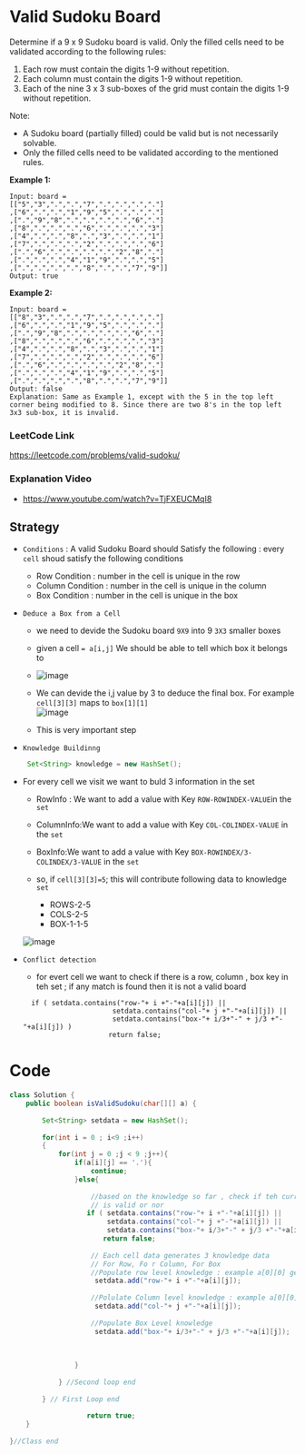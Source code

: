 # Valid Sudoku Board

Determine if a 9 x 9 Sudoku board is valid. Only the filled cells need to be validated according to the following rules:

1. Each row must contain the digits 1-9 without repetition.
2. Each column must contain the digits 1-9 without repetition.
3. Each of the nine 3 x 3 sub-boxes of the grid must contain the digits 1-9 without repetition.

Note:

- A Sudoku board (partially filled) could be valid but is not necessarily solvable.
- Only the filled cells need to be validated according to the mentioned rules.
 

**Example 1:**
````
Input: board = 
[["5","3",".",".","7",".",".",".","."]
,["6",".",".","1","9","5",".",".","."]
,[".","9","8",".",".",".",".","6","."]
,["8",".",".",".","6",".",".",".","3"]
,["4",".",".","8",".","3",".",".","1"]
,["7",".",".",".","2",".",".",".","6"]
,[".","6",".",".",".",".","2","8","."]
,[".",".",".","4","1","9",".",".","5"]
,[".",".",".",".","8",".",".","7","9"]]
Output: true
````
**Example 2:**
````
Input: board = 
[["8","3",".",".","7",".",".",".","."]
,["6",".",".","1","9","5",".",".","."]
,[".","9","8",".",".",".",".","6","."]
,["8",".",".",".","6",".",".",".","3"]
,["4",".",".","8",".","3",".",".","1"]
,["7",".",".",".","2",".",".",".","6"]
,[".","6",".",".",".",".","2","8","."]
,[".",".",".","4","1","9",".",".","5"]
,[".",".",".",".","8",".",".","7","9"]]
Output: false
Explanation: Same as Example 1, except with the 5 in the top left corner being modified to 8. Since there are two 8's in the top left 3x3 sub-box, it is invalid.
````


### LeetCode Link 
https://leetcode.com/problems/valid-sudoku/ 

### Explanation Video 
- https://www.youtube.com/watch?v=TjFXEUCMqI8 

## Strategy

- `Conditions` :  A valid Sudoku Board should Satisfy the following : every `cell` shoud satisfy the following conditions
  - Row Condition : number in the cell is unique in the row
  - Column Condition : number in the cell is unique in the column
  - Box Condition   : number in the cell is unique in the box

- `Deduce a Box from a Cell`
  - we need to devide the Sudoku board `9X9` into 9 `3X3` smaller boxes
  - given a cell `= a[i,j]` We should be able to tell which box it belongs to 
  - ![image](https://user-images.githubusercontent.com/8110582/167288924-24db5895-2b08-4e66-81f8-8c30574ff96c.png)

  - We can devide the i,j value by 3 to deduce the final box. For example `cell[3][3]` maps to `box[1][1]`  
  ![image](https://user-images.githubusercontent.com/8110582/167289020-0b5616b0-0ef5-40c5-9df8-67298e526a67.png)

  - This is very important step 

- `Knowledge Buildinng `
  ````java
   Set<String> knowledge = new HashSet();
  ````
 - For every cell we visit we want to buld 3 information in the set 
   - RowInfo :  We want to add a value with Key `ROW-ROWINDEX-VALUE`in the `set`
   - ColumnInfo:We want to add a value with Key `COL-COLINDEX-VALUE` in the `set`
   - BoxInfo:We want to add a value with Key `BOX-ROWINDEX/3-COLINDEX/3-VALUE` in the `set`
 
   - so, if `cell[3][3]=5`; this will contribute following data to knowledge `set` 
     - ROWS-2-5
     - COLS-2-5
     - BOX-1-1-5

    ![image](https://user-images.githubusercontent.com/8110582/167289238-05797892-b80e-4700-97c1-af63a28cbe0c.png)


- `Conflict detection` 
  - for evert cell we want to check if there is a row, column , box key in teh set   ; if any match is found then it is not a valid board 
  ````
    if ( setdata.contains("row-"+ i +"-"+a[i][j]) || 
                        setdata.contains("col-"+ j +"-"+a[i][j]) ||
                        setdata.contains("box-"+ i/3+"-" + j/3 +"-"+a[i][j]) )   
                       return false;
  ````
 
# Code
````java
class Solution {
    public boolean isValidSudoku(char[][] a) {
        
        Set<String> setdata = new HashSet();
        
        for(int i = 0 ; i<9 ;i++)
        {
            for(int j = 0 ;j < 9 ;j++){
                if(a[i][j] == '.'){
                    continue;
                }else{
                    
                    //based on the knowledge so far , check if teh current value 
                    // is valid or nor
                   if ( setdata.contains("row-"+ i +"-"+a[i][j]) || 
                        setdata.contains("col-"+ j +"-"+a[i][j]) ||
                        setdata.contains("box-"+ i/3+"-" + j/3 +"-"+a[i][j]) )   
                       return false;
      
                    // Each cell data generates 3 knowledge data 
                    // For Row, Fo r Column, For Box
                    //Populate row level knowledge : example a[0][0] generates entry row-0-9 
                     setdata.add("row-"+ i +"-"+a[i][j]);
                    
                    //Polulate Column level knowledge : example a[0][0] generates entry col-0-9 
                     setdata.add("col-"+ j +"-"+a[i][j]);
                    
                    //Populate Box Level knowledge
                     setdata.add("box-"+ i/3+"-" + j/3 +"-"+a[i][j]);
                    
                    
                    
                }
                
            } //Second loop end
            
        } // First Loop end
                   
                   return true;
    } 
                   
}//Class end
````


 

